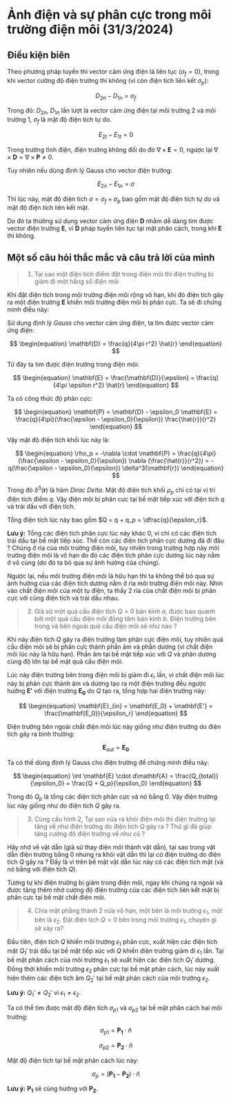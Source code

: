 # Ảnh điện và sự phân cực trong môi trường điện môi (31/3/2024)
## Điều kiện biên

Theo phương pháp tuyến thì vector cảm ứng điện là liên tục ($\sigma_f = 0$), trong khi vector cường độ điện trường thì không (vì còn điện tích liên kết $\sigma_p$):

$$
\begin{equation}
D_{2n} - D_{1n} = \sigma_f
\end{equation}
$$

Trong đó: $D_{2n}, \ D_{1n}$ lần lượt là vector cảm ứng điện tại môi trường $2$ và môi trường $1$, $\sigma_f$ là mật độ điện tích tự do.

$$
\begin{equation}
E_{2t} - E_{1t} = 0
\end{equation}
$$

Trong trường tĩnh điện, điện trường không đổi do đó $\nabla \times \mathbf{E} = 0$, ngược lại $\nabla \times \mathbf{D} = \nabla \times \mathbf{P} \not= 0$.

Tuy nhiên nếu dùng định lý Gauss cho vector điện trường:

$$
\begin{equation}
E_{2n} - E_{1n} = \sigma
\end{equation}
$$

Thì lúc này, mật độ điện tích $\sigma = \sigma_f + \sigma_p$ bao gồm mật độ điện tích tự do và mật độ điện tích liên kết mặt.

Do đó ta thường sử dụng vector cảm ứng điện $\mathbf{D}$ nhằm dễ dàng tìm được vector điện trường $\mathbf{E}$, vì $\mathbf{D}$ pháp tuyến liên tục tại mặt phân cách, trong khi $\mathbf{E}$ thì không.

## Một số câu hỏi thắc mắc và câu trả lời của mình
> 1. Tại sao một điện tích điểm đặt trong điện môi thì điện trường bị giảm đi một hằng số điện môi

Khi đặt điện tích trong môi trường điện môi rộng vô hạn, khi đó điện tích gây ra một điện trường $\mathbf{E}$ khiến môi trường điện môi bị phân cực. Ta sẽ đi chứng minh điều này:

Sử dụng định lý <i>Gauss</i> cho vector cảm ứng điện, ta tìm được vector cảm ứng điện:

$$
\begin{equation}
\mathbf{D} = \frac{q}{4\pi r^2} \hat{r}
\end{equation}
$$

Từ đây ta tìm được điện trường trong điện môi:

$$
\begin{equation}
\mathbf{E} = \frac{\mathbf{D}}{\epsilon} = \frac{q}{4\pi \epsilon r^2} \hat{r}
\end{equation}
$$

Ta có công thức độ phân cực:

$$
\begin{equation}
\mathbf{P} = \mathbf{D} - \epsilon_0 \mathbf{E} = \frac{q}{4\pi}(\frac{\epsilon - \epsilon_0}{\epsilon}) \frac{\hat{r}}{r^2}
\end{equation}
$$

Vậy mật độ điện tích khối lúc này là:

$$
\begin{equation}
\rho_p = -\nabla \cdot \mathbf{P} = \frac{q}{4\pi}(\frac{\epsilon - \epsilon_0}{\epsilon}) \nabla  (\frac{\hat{r}}{r^2})
 = -q(\frac{\epsilon - \epsilon_0}{\epsilon}) \delta^3(\mathbf{r})
 \end{equation}
$$

Trong đó $\delta^3(\mathbf{r})$ là hàm <i>Dirac Delta</i>. Mật độ điện tích khối $\rho_p$ chỉ có tại vị trí điện tích điểm $q$. Vậy điện môi bị phân cực tại bề mặt tiếp xúc với điện tích $q$ và trái dấu với điện tích.

Tổng điện tích lúc này bao gồm $Q = q + q_p = \dfrac{q}{\epsilon_r}$.

<b>Lưu ý:</b> Tổng các điện tích phân cực lúc này khác 0, vì chỉ có các điện tích trái dấu tại bề mặt tiếp xúc. Thế còn các điện tích phân cực dương đã đi đâu ? Chúng ở rìa của môi trường điện môi, tuy nhiên trong trường hợp này môi trường điện môi là vô hạn do đó các điện tích phân cực dương lúc này nằm ở vô cùng (do đó ta bỏ qua sự ảnh hưởng của chúng).

Ngược lại, nếu môi trường điện môi là hữu hạn thì ta không thể bỏ qua sự ảnh hưởng của các điện tích dương nằm ở rìa môi trường điện môi này. Nhìn vào chất điện môi của một tụ điện, ta thấy 2 rìa của chất điện môi bị phân cực với cùng điện tích và trái dấu nhau.

> 2. Giả sử một quả cầu điện tích $Q > 0$ bán kính $a$, được bao quanh bởi một quả cầu điện môi đồng tâm bán kính $b$. Điện trường bên trong và bên ngoài quả cầu điện môi sẽ như nào ?

Khi này điện tích $Q$ gây ra điện trường làm phân cực điện môi, tuy nhiên quả cầu điện môi sẽ bị phân cực thành phần âm và phần dương (vì chất điện môi lúc này là hữu hạn). Phần âm tại bề mặt tiếp xúc với $Q$ và phân dương cùng độ lớn tại bề mặt quả cầu điện môi.

Lúc này điện trường bên trong điện môi bị giảm đi $\epsilon_r$ lần, vì chất điện môi lúc này bị phân cực thành âm và dương tạo ra một điện trường đều ngược hướng $\mathbf{E'}$ với điện trường $\mathbf{E_0}$ do $Q$ tạo ra, tổng hợp hai điện trường này:

$$
\begin{equation}
\mathbf{E}_{in} = \mathbf{E_0} + \mathbf{E'} = \frac{\mathbf{E_0}}{\epsilon_r}
\end{equation}
$$

Điện trường bên ngoài chất điện môi lúc này giống như điện trường do điện tích gây ra bình thường:

$$
\begin{equation}
\mathbf{E}_{out} = \mathbf{E_0}
\end{equation}
$$

Ta có thể dùng định lý Gauss cho điện trường để chứng minh điều này:

$$
\begin{equation}
\int \mathbf{E} \cdot d\mathbf{A} = \frac{Q_{total}}{\epsilon_0} = \frac{Q + Q_p}{\epsilon_0}
\end{equation}
$$

Trong đó $Q_p$ là tổng các điện tích phân cực và nó bằng 0. Vậy điện trường lúc này giống như do điện tích $Q$ gây ra.

> 3. Cùng cấu hình 2, Tại sao vừa ra khỏi điện môi thì điện trường lại tăng về như điện trường do điện tích $Q$ gây ra ? Thứ gì đã giúp tăng cường độ điện trường về như cũ ?

Hãy nhớ về vật dẫn (giả sử thay điện môi thành vật dẫn), tại sao trong vật dẫn điện trường bằng 0 nhưng ra khỏi vật dẫn thì lại có điện trường do điện tích $Q$ gây ra ? Đấy là vì trên bề mặt vật dẫn lúc này có các điện tích mặt (và nó bằng với điện tích $Q$).

Tương tự khi điện trường bị giảm trong điện môi, ngay khi chúng ra ngoài và được tăng thêm nhờ cương độ điện trường của các điện tích liên kết mặt bị phân cực tại bề mặt chất điện môi.

> 4. Chia mặt phẳng thành 2 nửa vô hạn, một bên là môi trường $\epsilon_1$, một bên là $\epsilon_2$. Đặt điện tích $Q > 0$ bên trong môi trường $\epsilon_1$, chuyện gì sẽ xảy ra?

Đầu tiên, điện tích $Q$ khiến môi trường $\epsilon_1$ phân cực, xuất hiện các điện tích mặt $Q_1'$ trái dấu tại bề mặt tiếp xúc với $Q$ khiến điện trường giảm đi $\epsilon_1$ lần. Tại bề mặt phân cách của môi trường $\epsilon_1$ sẽ xuất hiện các điện tích $Q_1'$ dương. Đồng thời khiến môi trường $\epsilon_2$ phân cực tại bề mặt phân cách, lúc này xuất hiện thêm các điện tích âm $Q_2'$ tại bề mặt phân cách của môi trường $\epsilon_2$.

<b>Lưu ý:</b> $Q_1' \not= Q_2'$ vì $\epsilon_1 \not= \epsilon_2$.

Ta có thể tìm được mật độ điện tích $\sigma_{p1}$ và $\sigma_{p2}$ tại bề mặt phân cách hai môi trường:

$$
\begin{equation*}
\sigma_{p1} = \mathbf{P_1} \cdot \hat{n}
\end{equation*}
$$

$$
\begin{equation*}
\sigma_{p2} = \mathbf{P_2} \cdot \hat{n}
\end{equation*}
$$

Mật độ điện tích tại bề mặt phân cách lúc này:

$$
\begin{equation}
\sigma_p = (\mathbf{P_1} - \mathbf{P_2}) \cdot \hat{n}
\end{equation}
$$

<b>Lưu ý:</b> $\mathbf{P_1}$ sẽ cùng hướng với $\mathbf{P_2}$.
